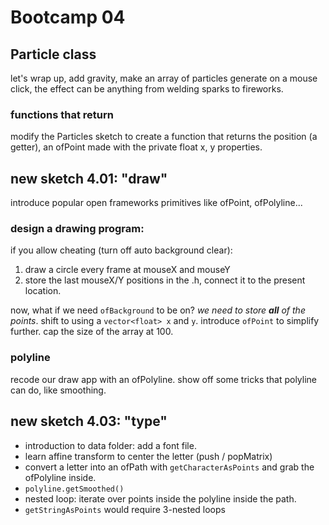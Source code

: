# Bootcamp 04

## Particle class

let's wrap up, add gravity, make an array of particles generate on a mouse click, the effect can be anything from welding sparks to fireworks.

### functions that return

modify the Particles sketch to create a function that returns the position (a getter), an ofPoint made with the private float x, y properties.

## new sketch 4.01: "draw"

introduce popular open frameworks primitives like ofPoint, ofPolyline...

### design a drawing program:

if you allow cheating (turn off auto background clear):

1. draw a circle every frame at mouseX and mouseY
2. store the last mouseX/Y positions in the .h, connect it to the present location.

now, what if we need `ofBackground` to be on? *we need to store **all** of the points*. shift to using a `vector<float> x` and `y`. introduce `ofPoint` to simplify further. cap the size of the array at 100.

### polyline

recode our draw app with an ofPolyline. show off some tricks that polyline can do, like smoothing.

## new sketch 4.03: "type"

- introduction to data folder: add a font file.
- learn affine transform to center the letter (push / popMatrix)
- convert a letter into an ofPath with `getCharacterAsPoints` and grab the ofPolyline inside.
- `polyline.getSmoothed()`
- nested loop: iterate over points inside the polyline inside the path.
- `getStringAsPoints` would require 3-nested loops
